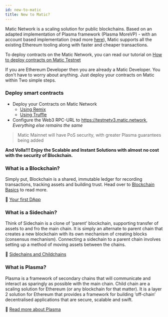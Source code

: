 ```yaml
---
id: new-to-matic
title: New to Matic?
---
```



Matic Network is a scaling solution for public blockchains. Based on an adapted implementation of Plasma framework (Plasma MoreVP) - with an account based implementation (read more [here](https://ethresear.ch/t/account-based-plasma-morevp/5480)), Matic supports all the existing Ethereum tooling along with faster and cheaper transactions.

To deploy contracts on the Matic Network, you can read our tutorial on [How to deploy contracts on Matic Testnet](./tutorials/dapp.md)

If you are Ethereum Developer then you are already a Matic Developer. You don't have to worry about anything. Just deploy your contracts on Matic within Two simple steps.

### Deploy smart contracts

<!-- ### Are you an Experience Blockchain Developer? -->

* Deploy your Contracts on Matic Network
    - [Using Remix](/docs/develop/remix)
    - [Using Truffle](/docs/develop/truffle)
* Configure the Web3 RPC-URL to https://testnetv3.matic.network, *Everything else remains the same*
>  Matic Mainnet will have PoS security, with greater Plasma guarantees being added

**And Volla!!! Enjoy the Scalable and Instant Solutions with almost no cost with the security of Blockchain.**

### What is a Blockchain?
Simply put, Blockchain is a shared, immutable ledger for recording transactions, tracking assets and building trust. Head over to [Blockchain Basics](basics-blockchain) to read more.

:movie_camera: [Your first DApp](https://www.youtube.com/watch?v=rzvk2kdjr2I)

### What is a Sidechain?
Think of Sidechain is a clone of 'parent' blockchain, supporting transfer of assets to and fro the main chain. It is simply an alternate to parent chain that creates a new blockchain with its own mechanism of creating blocks (consensus mechanism). Connecting a sidechain to a parent chain involves setting up a method of moving assets between the chains.

:page_facing_up: [Sidechains and Childchains](https://hackernoon.com/what-are-sidechains-and-childchains-7202cc9e5994)
### What is Plasma?
Plasma is a framework of secondary chains that will communicate and interact as sparingly as possible with the main chain. Child chain are a scaling solution for Ethereum (or any blockchain for that matter).
It is a layer 2 solution for Ethereum that provides a framework for building ‘off-chain’ decentralised applications that are secure, scalable and swift.

:page_facing_up: [Read more about Plasma](matic-sidechain)